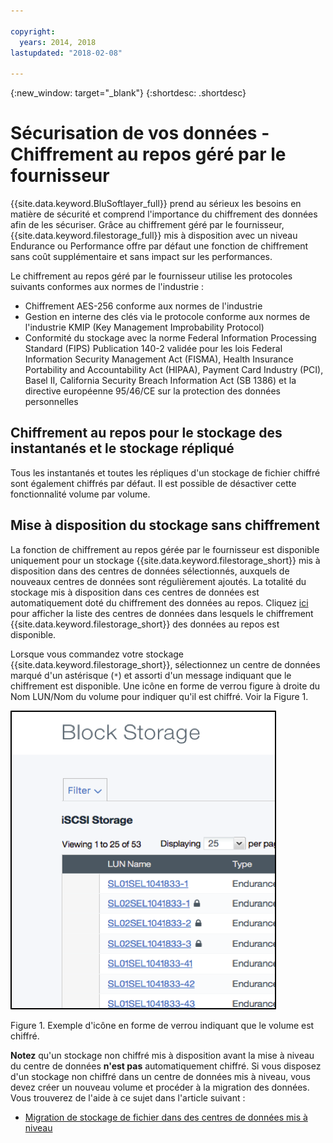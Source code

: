 ```yaml
---

copyright:
  years: 2014, 2018
lastupdated: "2018-02-08"

---
```

{:new_window: target="_blank"}
{:shortdesc: .shortdesc}

# Sécurisation de vos données - Chiffrement au repos géré par le fournisseur  

{{site.data.keyword.BluSoftlayer_full}} prend au sérieux les besoins en matière de sécurité et comprend l'importance du chiffrement des données afin de les sécuriser. Grâce au chiffrement géré par le fournisseur, {{site.data.keyword.filestorage_full}} mis à disposition avec un niveau Endurance ou Performance offre par défaut une fonction de chiffrement sans coût supplémentaire et sans impact sur les performances.

Le chiffrement au repos géré par le fournisseur utilise les protocoles suivants conformes aux normes de l'industrie :

* Chiffrement AES-256 conforme aux normes de l'industrie
* Gestion en interne des clés via le protocole conforme aux normes de l'industrie KMIP (Key Management Improbability Protocol)
* Conformité du stockage avec la norme Federal Information Processing Standard (FIPS) Publication 140-2 validée pour les lois Federal Information Security Management Act (FISMA), Health Insurance Portability and Accountability Act (HIPAA), Payment Card Industry (PCI), Basel II, California Security Breach Information Act (SB 1386) et la directive européenne 95/46/CE sur la protection des données personnelles

## Chiffrement au repos pour le stockage des instantanés et le stockage répliqué   

Tous les instantanés et toutes les répliques d'un stockage de fichier chiffré sont également chiffrés par défaut. Il est possible de désactiver cette fonctionnalité volume par volume. 

## Mise à disposition du stockage sans chiffrement

La fonction de chiffrement au repos gérée par le fournisseur est disponible uniquement pour un stockage {{site.data.keyword.filestorage_short}} mis à disposition dans des centres de données sélectionnés, auxquels de nouveaux centres de données sont régulièrement ajoutés. La totalité du stockage mis à disposition dans ces centres de données est automatiquement doté du chiffrement des données au repos. Cliquez [ici](new-ibm-block-and-file-storage-location-and-features.html) pour afficher la liste des centres de données dans lesquels le chiffrement {{site.data.keyword.filestorage_short}} des données au repos est disponible. 


Lorsque vous commandez votre stockage {{site.data.keyword.filestorage_short}}, sélectionnez un centre de données marqué d'un astérisque (`*`) et assorti d'un message indiquant que le chiffrement est disponible. Une icône en forme de verrou figure à droite du Nom LUN/Nom du volume pour indiquer qu'il est chiffré. Voir la Figure 1.

![L'icône en forme de verrou indique que le numéro d'unité logique est chiffré](/images/encryptedstorage.png)
<caption>Figure 1. Exemple d'icône en forme de verrou indiquant que le volume est chiffré. </caption>



**Notez** qu'un stockage non chiffré mis à disposition avant la mise à niveau du centre de données **n'est pas** automatiquement chiffré. Si vous disposez d'un stockage non chiffré dans un centre de données mis à niveau, vous devez créer un nouveau volume et procéder à la migration des données. Vous trouverez de l'aide à ce sujet dans l'article suivant : 

* [Migration de stockage de fichier dans des centres de données mis à niveau](migrate-file-storage-encrypted-file-storage.html)
